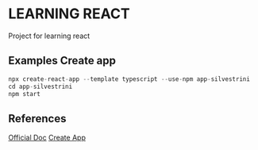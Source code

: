 # LEARNING REACT

Project for learning react

## Examples Create app

```javascript
npx create-react-app --template typescript --use-npm app-silvestrini
cd app-silvestrini
npm start
```

## References

[Official Doc](https://react.dev/learn)
[Create App](https://create-react-app.dev/docs/getting-started)
